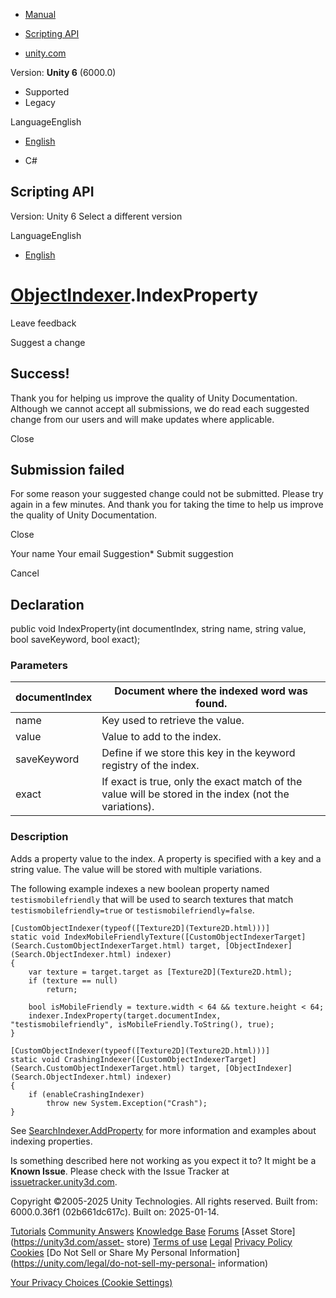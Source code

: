 [ ]()

  * [Manual](../Manual/index.html)
  * [Scripting API](../ScriptReference/index.html)

  * [unity.com](https://unity.com/)

Version: **Unity 6** (6000.0)

  * Supported
  * Legacy

LanguageEnglish

  * [English]()

  * C#

[ ](https://docs.unity3d.com)

## Scripting API

Version: Unity 6 Select a different version

LanguageEnglish

  * [English]()

#  [ObjectIndexer](Search.ObjectIndexer.html).IndexProperty

Leave feedback

Suggest a change

## Success!

Thank you for helping us improve the quality of Unity Documentation. Although
we cannot accept all submissions, we do read each suggested change from our
users and will make updates where applicable.

Close

## Submission failed

For some reason your suggested change could not be submitted. Please <a>try
again</a> in a few minutes. And thank you for taking the time to help us
improve the quality of Unity Documentation.

Close

Your name Your email Suggestion* Submit suggestion

Cancel

[ ]()

## Declaration

public void IndexProperty(int documentIndex, string name, string value, bool
saveKeyword, bool exact);

### Parameters

documentIndex | Document where the indexed word was found.  
---|---  
name | Key used to retrieve the value.  
value | Value to add to the index.  
saveKeyword | Define if we store this key in the keyword registry of the index.  
exact | If exact is true, only the exact match of the value will be stored in the index (not the variations).  
  
### Description

Adds a property value to the index. A property is specified with a key and a
string value. The value will be stored with multiple variations.

The following example indexes a new boolean property named
`testismobilefriendly` that will be used to search textures that match
`testismobilefriendly=true` or `testismobilefriendly=false`.

    
    
    [CustomObjectIndexer(typeof([Texture2D](Texture2D.html)))]
    static void IndexMobileFriendlyTexture([CustomObjectIndexerTarget](Search.CustomObjectIndexerTarget.html) target, [ObjectIndexer](Search.ObjectIndexer.html) indexer)
    {
        var texture = target.target as [Texture2D](Texture2D.html);
        if (texture == null)
            return;
    
        bool isMobileFriendly = texture.width < 64 && texture.height < 64;
        indexer.IndexProperty(target.documentIndex, "testismobilefriendly", isMobileFriendly.ToString(), true);
    }
    
    [CustomObjectIndexer(typeof([Texture2D](Texture2D.html)))]
    static void CrashingIndexer([CustomObjectIndexerTarget](Search.CustomObjectIndexerTarget.html) target, [ObjectIndexer](Search.ObjectIndexer.html) indexer)
    {
        if (enableCrashingIndexer)
            throw new System.Exception("Crash");
    }
    

See [SearchIndexer.AddProperty](Search.SearchIndexer.AddProperty.html) for
more information and examples about indexing properties.

Is something described here not working as you expect it to? It might be a
**Known Issue**. Please check with the Issue Tracker at
[issuetracker.unity3d.com](https://issuetracker.unity3d.com).

Copyright ©2005-2025 Unity Technologies. All rights reserved. Built from:
6000.0.36f1 (02b661dc617c). Built on: 2025-01-14.

[Tutorials](https://unity3d.com/learn) [Community
Answers](https://answers.unity3d.com) [Knowledge
Base](https://support.unity3d.com/hc/en-us)
[Forums](https://forum.unity3d.com) [Asset Store](https://unity3d.com/asset-
store) [Terms of use](https://docs.unity3d.com/Manual/TermsOfUse.html)
[Legal](https://unity.com/legal) [Privacy
Policy](https://unity.com/legal/privacy-policy)
[Cookies](https://unity.com/legal/cookie-policy) [Do Not Sell or Share My
Personal Information](https://unity.com/legal/do-not-sell-my-personal-
information)

[Your Privacy Choices (Cookie Settings)](javascript:void\(0\);)

